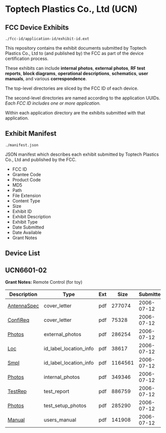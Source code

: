 # Toptech Plastics Co., Ltd (UCN)
## FCC Device Exhibits

```
./fcc-id/application-id/exhibit-id.ext
```

This repository contains the exhibit documents submitted by Toptech Plastics Co., Ltd to (and published by) the FCC as part of the device certification process.

These exhibits can include **internal photos**, **external photos**, **RF test reports**, **block diagrams**, **operational descriptions**, **schematics**, **user manuals**, and various **correspondence**.

The top-level directories are sliced by the FCC ID of each device.

The second-level directories are named according to the application UUIDs. *Each FCC ID includes one or more application.*

Within each application directory are the exhibits submitted with that application. 

## Exhibit Manifest

```
./manifest.json
```

JSON manifest which describes each exhibit submitted by Toptech Plastics Co., Ltd and published by the FCC.

- FCC ID
- Grantee Code
- Product Code
- MD5
- Path
- File Extension
- Content Type
- Size
- Exhibit ID
- Exhibit Description
- Exhibit Type
- Date Submitted
- Date Available
- Grant Notes

## Device List
## UCN6601-02
**Grant Notes:** Remote Control (for toy)

| Description | Type | Ext | Size | Submitted | Available |
| ----------- | ---- | --- | ---- | --------- | --------- |
| [AntennaSpec](UCN6601-02/07360f949b148294610e26708ce700f7/679938.pdf) | cover_letter | pdf | 277074 | 2006-07-12 | 2006-07-12 |
| [ConfiReq](UCN6601-02/07360f949b148294610e26708ce700f7/679939.pdf) | cover_letter | pdf | 75328 | 2006-07-12 | 2006-07-12 |
| [Photos](UCN6601-02/07360f949b148294610e26708ce700f7/679940.pdf) | external_photos | pdf | 286254 | 2006-07-12 | 2006-07-12 |
| [Loc](UCN6601-02/07360f949b148294610e26708ce700f7/679942.pdf) | id_label_location_info | pdf | 38617 | 2006-07-12 | 2006-07-12 |
| [Smpl](UCN6601-02/07360f949b148294610e26708ce700f7/679943.pdf) | id_label_location_info | pdf | 1164561 | 2006-07-12 | 2006-07-12 |
| [Photos](UCN6601-02/07360f949b148294610e26708ce700f7/679941.pdf) | internal_photos | pdf | 349346 | 2006-07-12 | 2006-07-12 |
| [TestRep](UCN6601-02/07360f949b148294610e26708ce700f7/679947.pdf) | test_report | pdf | 886759 | 2006-07-12 | 2006-07-12 |
| [Photos](UCN6601-02/07360f949b148294610e26708ce700f7/679948.pdf) | test_setup_photos | pdf | 285290 | 2006-07-12 | 2006-07-12 |
| [Manual](UCN6601-02/07360f949b148294610e26708ce700f7/679949.pdf) | users_manual | pdf | 141908 | 2006-07-12 | 2006-07-12 |
